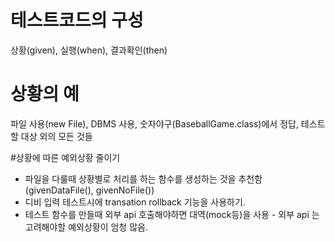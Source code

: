 # 테스트코드의 구성 
상황(given), 실행(when), 결과확인(then)

# 상황의 예
파일 사용(new File), DBMS 사용, 숫자야구(BaseballGame.class)에서 정답, 테스트할 대상 외의 모든 것들

#상황에 따른 예외상황 줄이기
- 파일을 다룰때 상황별로 처리를 하는 함수를 생성하는 것을 추천함(givenDataFile(), givenNoFile())
- 디비 입력 테스트시에 transation rollback 기능을 사용하기.
- 테스트 함수를 만들때 외부 api 호출해야하면 대역(mock등)을 사용 - 외부 api 는 고려해야할 예외상황이 엄청 많음.





